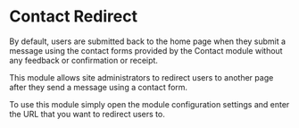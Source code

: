 Contact Redirect
================

By default, users are submitted back to the home page when they
submit a message using the contact forms provided by the Contact
module without any feedback or confirmation or receipt.

This module allows site administrators to redirect users to another
page after they send a message using a contact form.

To use this module simply open the module configuration settings
and enter the URL that you want to redirect users to.
